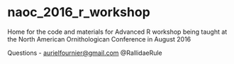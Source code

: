 # naoc_2016_r_workshop
Home for the code and materials for Advanced R workshop being taught at the North American Ornithologican Conference in August 2016


Questions - aurielfournier@gmail.com @RallidaeRule